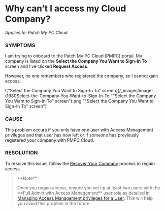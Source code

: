 # Why can’t I access my Cloud Company?

_Applies to: Patch My PC Cloud_

### SYMPTOMS

I am trying to onboard to the Patch My PC Cloud (PMPC) portal. My company is listed on the **Select the Company You Want to Sign-In To** screen and I’ve clicked **Request Access**.

However, no one remembers who registered the company, so I cannot gain access.

!["Select the Company You Want to Sign-In To" screen](/_images/image-(1980Select-the-Company-You-Want-to-Sign-In-To "\"Select the Company You Want to Sign-In To\" screen").png "&#x22;Select the Company You Want to Sign-In To&#x22; screen")

### CAUSE

This problem occurs if you only have one user with Access Management privileges and that user has now left or if someone has previously registered your company with PMPC Cloud.

### RESOLUTION

To resolve this issue, follow the [Recover Your Company](../../cloud-administration/manage-your-cloud-company/recover-your-cloud-company.md) process to regain access.

<blockquote class="wp-block-quote">
<p>**Note**</p>
<p>Once you regain access, ensure you set up at least two users with the **Full Admin with Access Management** user role as detailed in <a href="https://docs.patchmypc.com/patch-my-pc-cloud/administration/managing-users/modify-a-user#managing-access-management-privileges-for-a-user">Managing Access Management privileges for a User</a>. This will help you avoid this problem in the future.</p>
</blockquote>